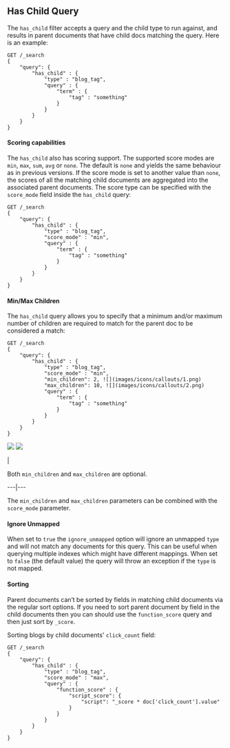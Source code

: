 ## Has Child Query

The `has_child` filter accepts a query and the child type to run against, and results in parent documents that have child docs matching the query. Here is an example:
    
    
    GET /_search
    {
        "query": {
            "has_child" : {
                "type" : "blog_tag",
                "query" : {
                    "term" : {
                        "tag" : "something"
                    }
                }
            }
        }
    }

#### Scoring capabilities

The `has_child` also has scoring support. The supported score modes are `min`, `max`, `sum`, `avg` or `none`. The default is `none` and yields the same behaviour as in previous versions. If the score mode is set to another value than `none`, the scores of all the matching child documents are aggregated into the associated parent documents. The score type can be specified with the `score_mode` field inside the `has_child` query:
    
    
    GET /_search
    {
        "query": {
            "has_child" : {
                "type" : "blog_tag",
                "score_mode" : "min",
                "query" : {
                    "term" : {
                        "tag" : "something"
                    }
                }
            }
        }
    }

#### Min/Max Children

The `has_child` query allows you to specify that a minimum and/or maximum number of children are required to match for the parent doc to be considered a match:
    
    
    GET /_search
    {
        "query": {
            "has_child" : {
                "type" : "blog_tag",
                "score_mode" : "min",
                "min_children": 2, ![](images/icons/callouts/1.png)
                "max_children": 10, ![](images/icons/callouts/2.png)
                "query" : {
                    "term" : {
                        "tag" : "something"
                    }
                }
            }
        }
    }

![](images/icons/callouts/1.png) ![](images/icons/callouts/2.png)

| 

Both `min_children` and `max_children` are optional.   
  
---|---  
  
The `min_children` and `max_children` parameters can be combined with the `score_mode` parameter.

#### Ignore Unmapped

When set to `true` the `ignore_unmapped` option will ignore an unmapped `type` and will not match any documents for this query. This can be useful when querying multiple indexes which might have different mappings. When set to `false` (the default value) the query will throw an exception if the `type` is not mapped.

#### Sorting

Parent documents can’t be sorted by fields in matching child documents via the regular sort options. If you need to sort parent document by field in the child documents then you can should use the `function_score` query and then just sort by `_score`.

Sorting blogs by child documents' `click_count` field:
    
    
    GET /_search
    {
        "query": {
            "has_child" : {
                "type" : "blog_tag",
                "score_mode" : "max",
                "query" : {
                    "function_score" : {
                        "script_score": {
                            "script": "_score * doc['click_count'].value"
                        }
                    }
                }
            }
        }
    }
